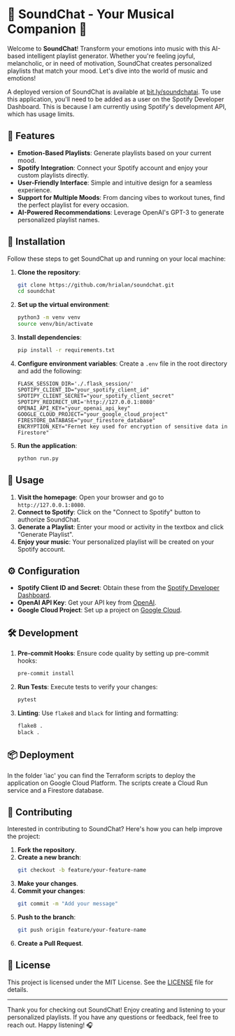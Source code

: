 # 🎵 SoundChat - Your Musical Companion 🎵

Welcome to **SoundChat**! Transform your emotions into music with this AI-based intelligent playlist generator. Whether you're feeling joyful, melancholic, or in need of motivation, SoundChat creates personalized playlists that match your mood. Let's dive into the world of music and emotions!

A deployed version of SoundChat is available at [bit.ly/soundchatai](https://bit.ly/soundchatai).
To use this application, you'll need to be added as a user on the Spotify Developer Dashboard. This is because I am currently using Spotify's development API, which has usage limits.

## 🌟 Features

- **Emotion-Based Playlists**: Generate playlists based on your current mood.
- **Spotify Integration**: Connect your Spotify account and enjoy your custom playlists directly.
- **User-Friendly Interface**: Simple and intuitive design for a seamless experience.
- **Support for Multiple Moods**: From dancing vibes to workout tunes, find the perfect playlist for every occasion.
- **AI-Powered Recommendations**: Leverage OpenAI's GPT-3 to generate personalized playlist names.

## 🚀 Installation

Follow these steps to get SoundChat up and running on your local machine:

1. **Clone the repository**:
    ```sh
    git clone https://github.com/hrialan/soundchat.git
    cd soundchat
    ```

2. **Set up the virtual environment**:
    ```sh
    python3 -m venv venv
    source venv/bin/activate
    ```

3. **Install dependencies**:
    ```sh
    pip install -r requirements.txt
    ```

4. **Configure environment variables**:
    Create a `.env` file in the root directory and add the following:
    ```env
    FLASK_SESSION_DIR='./.flask_session/'
    SPOTIPY_CLIENT_ID="your_spotify_client_id"
    SPOTIPY_CLIENT_SECRET="your_spotify_client_secret"
    SPOTIPY_REDIRECT_URI='http://127.0.0.1:8080'
    OPENAI_API_KEY="your_openai_api_key"
    GOOGLE_CLOUD_PROJECT="your_google_cloud_project"
    FIRESTORE_DATABASE="your_firestore_database"
    ENCRYPTION_KEY="Fernet key used for encryption of sensitive data in Firestore"
    ```

5. **Run the application**:
    ```sh
    python run.py
    ```

## 🎉 Usage

1. **Visit the homepage**: Open your browser and go to `http://127.0.0.1:8080`.
2. **Connect to Spotify**: Click on the "Connect to Spotify" button to authorize SoundChat.
3. **Generate a Playlist**: Enter your mood or activity in the textbox and click "Generate Playlist".
4. **Enjoy your music**: Your personalized playlist will be created on your Spotify account.

## ⚙️ Configuration

- **Spotify Client ID and Secret**: Obtain these from the [Spotify Developer Dashboard](https://developer.spotify.com/dashboard/applications).
- **OpenAI API Key**: Get your API key from [OpenAI](https://beta.openai.com/signup/).
- **Google Cloud Project**: Set up a project on [Google Cloud](https://console.cloud.google.com/).

## 🛠 Development

1. **Pre-commit Hooks**: Ensure code quality by setting up pre-commit hooks:
    ```sh
    pre-commit install
    ```

2. **Run Tests**: Execute tests to verify your changes:
    ```sh
    pytest
    ```

3. **Linting**: Use `flake8` and `black` for linting and formatting:
    ```sh
    flake8 .
    black .
    ```

## 📦 Deployment

In the folder 'iac' you can find the Terraform scripts to deploy the application on Google Cloud Platform. The scripts create a Cloud Run service and a Firestore database.

## 🤝 Contributing

Interested in contributing to SoundChat? Here's how you can help improve the project:

1. **Fork the repository**.
2. **Create a new branch**:
    ```sh
    git checkout -b feature/your-feature-name
    ```
3. **Make your changes**.
4. **Commit your changes**:
    ```sh
    git commit -m "Add your message"
    ```
5. **Push to the branch**:
    ```sh
    git push origin feature/your-feature-name
    ```
6. **Create a Pull Request**.

## 📜 License

This project is licensed under the MIT License. See the [LICENSE](LICENSE) file for details.

---

Thank you for checking out SoundChat! Enjoy creating and listening to your personalized playlists. If you have any questions or feedback, feel free to reach out. Happy listening! 🎧
